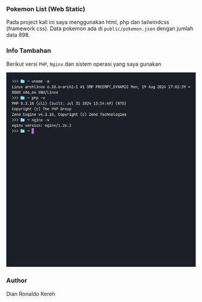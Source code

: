 ### Pokemon List (Web Static)

Pada project kali ini saya menggunakan html, php dan tailwindcss (framework css).
Data pokemon ada di `public/pokemon.json` dengan jumlah data 898.

### Info Tambahan

Berikut versi `PHP`, `Nginx` dan sistem operasi yang saya gunakan

<img src="../../img/info.png">

### Author

Dian Ronaldo Kereh